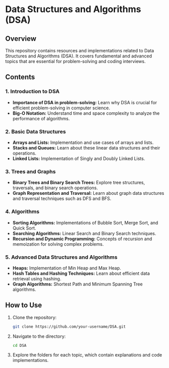 # Data Structures and Algorithms (DSA)

## Overview
This repository contains resources and implementations related to Data Structures and Algorithms (DSA). It covers fundamental and advanced topics that are essential for problem-solving and coding interviews.

## Contents

### 1. Introduction to DSA
- **Importance of DSA in problem-solving:** Learn why DSA is crucial for efficient problem-solving in computer science.
- **Big-O Notation:** Understand time and space complexity to analyze the performance of algorithms.

### 2. Basic Data Structures
- **Arrays and Lists:** Implementation and use cases of arrays and lists.
- **Stacks and Queues:** Learn about these linear data structures and their operations.
- **Linked Lists:** Implementation of Singly and Doubly Linked Lists.

### 3. Trees and Graphs
- **Binary Trees and Binary Search Trees:** Explore tree structures, traversals, and binary search operations.
- **Graph Representation and Traversal:** Learn about graph data structures and traversal techniques such as DFS and BFS.

### 4. Algorithms
- **Sorting Algorithms:** Implementations of Bubble Sort, Merge Sort, and Quick Sort.
- **Searching Algorithms:** Linear Search and Binary Search techniques.
- **Recursion and Dynamic Programming:** Concepts of recursion and memoization for solving complex problems.

### 5. Advanced Data Structures and Algorithms
- **Heaps:** Implementation of Min Heap and Max Heap.
- **Hash Tables and Hashing Techniques:** Learn about efficient data retrieval using hashing.
- **Graph Algorithms:** Shortest Path and Minimum Spanning Tree algorithms.

## How to Use
1. Clone the repository:
    ```bash
    git clone https://github.com/your-username/DSA.git
    ```
2. Navigate to the directory:
    ```bash
    cd DSA
    ```
3. Explore the folders for each topic, which contain explanations and code implementations.
